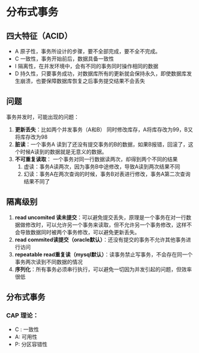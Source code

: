 # 分布式事务

## 四大特征（ACID）

* A  原子性，事务所设计的步骤，要不全部完成，要不全不完成。
* C 一致性，事务开始前后，数据具备一致性
* I  隔离性，在并发环境中，会有不同的事务同时操作相同的数据
* D 持久性，只要事务成功，对数据库所有的更新就会保持永久，即使数据库发生崩溃，也要保障数据库恢复之后事务提交结果不会丢失

## 问题

事务并发时，可能出现的问题：

1. **更新丢失**：比如两个并发事务（A和B） 同时修改库存，A将库存改为99，B又将库存改为98
2. **脏读**：一个事务A 读到了还没有提交事务的B的数据，如果B报错，回滚了，这个时候A读到的数据就是无意义的数据。
3. **不可重复读取**： 一个事务对同一行数据读两次，却得到两个不同的结果
   1. 虚读：事务A读两次，因为事务B中途修改，导致A读到两次结果不同
   2. 幻读：事务A在两次查询的时候，事务B对表进行修改，事务A第二次查询结果不同了

## 隔离级别

1. **read uncomited 读未提交**：可以避免提交丢失，原理是一个事务在对一行数据做修改时，可以允许另一个事务来读取，但不允许另一个事务修改，这样不会导致数据同时被两个事务修改，可以避免更新丢失。
2. **read commited读提交（oracle默认）**：还没有提交的事务不允许其他事务进行访问
3. **repeatable read重复读（mysql默认）**：读事务禁止写事务，不会存在同一个事务两次读到不同数据的情况
4. **序列化**：所有事务必须串行执行，可以避免一切因为并发引起的问题，但效率很低

## 分布式事务

### CAP 理论：

* C : 一致性
* A: 可用性
* P: 分区容错性



